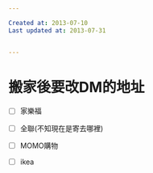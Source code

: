 ```yaml
---

Created at: 2013-07-10
Last updated at: 2013-07-31


---
```


# 搬家後要改DM的地址


- [ ] 家樂福
- [ ] 全聯(不知現在是寄去哪裡)
- [ ] MOMO購物
- [ ] ikea

